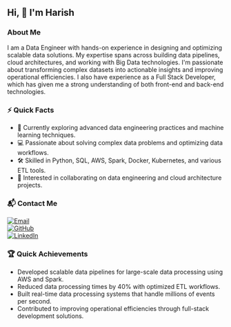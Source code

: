 ## Hi, 👋 I'm Harish

### About Me
I am a Data Engineer with hands-on experience in designing and optimizing scalable data solutions. My expertise spans across building data pipelines, cloud architectures, and working with Big Data technologies. I'm passionate about transforming complex datasets into actionable insights and improving operational efficiencies. I also have experience as a Full Stack Developer, which has given me a strong understanding of both front-end and back-end technologies.

### ⚡️ Quick Facts
- 🌱 Currently exploring advanced data engineering practices and machine learning techniques.
- 💻 Passionate about solving complex data problems and optimizing data workflows.
- 🛠️ Skilled in Python, SQL, AWS, Spark, Docker, Kubernetes, and various ETL tools.
- 👀 Interested in collaborating on data engineering and cloud architecture projects.

### 📬 Contact Me
[![Email](https://img.shields.io/badge/Email-Harish-red?style=flat-square&logo=gmail&logoColor=white)](mailto:harish.naidu0207@gmail.com)  
[![GitHub](https://img.shields.io/badge/GitHub-harishnaidu0207-lightgrey?style=flat-square&logo=github)](https://github.com/harishnaidugaddam)  
[![LinkedIn](https://img.shields.io/badge/LinkedIn-Harish_Naidu-blue?style=flat-square&logo=linkedin)](https://linkedin.com/in/g-harish-naidu)

### 🏆 Quick Achievements
- Developed scalable data pipelines for large-scale data processing using AWS and Spark.
- Reduced data processing times by 40% with optimized ETL workflows.
- Built real-time data processing systems that handle millions of events per second.
- Contributed to improving operational efficiencies through full-stack development solutions.
